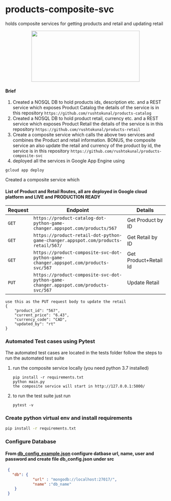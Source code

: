 # products-composite-svc
holds composite services for getting products and retail and updating retail
 
<p align="center">
  <img width="340" height="160" src="https://miro.medium.com/max/1266/1*vB-cUmm1_dBBt-4JtL0u5g.jpeg">
</p>

#### Brief
1. Created a NOSQL DB to hold products ids, description etc. and a REST service which exposes Product Catalog the details of the service is in this repository `https://github.com/rushtokunal/products-catalog`
2. Created a NOSQL DB to hold product retail, currency etc. and a REST service which exposes Product Retail the details of the service is in this repository `https://github.com/rushtokunal/products-retail`
3. Create a composite service which calls the above two services and combines the Product and retail information. BONUS, the composite service an also update the retail and currency of the product by id, the service is in this repository `https://github.com/rushtokunal/products-composite-svc`
4. deployed all the services in Google App Engine using
  ```
  gcloud app deploy
  ```


Created a composite service which 
#### List of Product and Retail Routes, all are deployed in Google cloud platform and LIVE and PRODUCTION READY
| Request | Endpoint |  Details |
| --- | --- | --- |
| `GET` | `https://product-catalog-dot-python-game-changer.appspot.com/products/567`| Get Product by ID
| `GET` | `https://product-retail-dot-python-game-changer.appspot.com/products-retail/567/`| Get Retail by ID|
| `GET` | `https://product-composite-svc-dot-python-game-changer.appspot.com/products-svc/567`| Get Product+Retail Id|
| `PUT` | `https://product-composite-svc-dot-python-game-changer.appspot.com/products-svc/567`| Update Retail|

```
use this as the PUT request body to update the retail
{
	"product_id": "567",
	"current_price": "6.43",
	"currency_code": "CAD",
    "updated_by": "rt"
}
```

### Automated Test cases using Pytest
The automated test cases are located in the tests folder
follow the steps to run the automated test suite
1) run the composite service locally (you need python 3.7 installed)
   ```
   pip install -r requirements.txt
   python main.py
   the composite service will start in http://127.0.0.1:5000/
   ```
2) to run the test suite just run
   ```
   pytest -v
   ```

### Create python virtual env and install requirements 
```sh
pip install -r requirements.txt
```
### Configure Database
#### From [db_config_example.json](src/db_config_example.json) configure datbase url, name, user and password and create file db_config.json under src
```json
 {
   "db": {
            "url" : "mongodb://localhost:27017/",
            "name" :"db_name"
    }
 }
``` 


